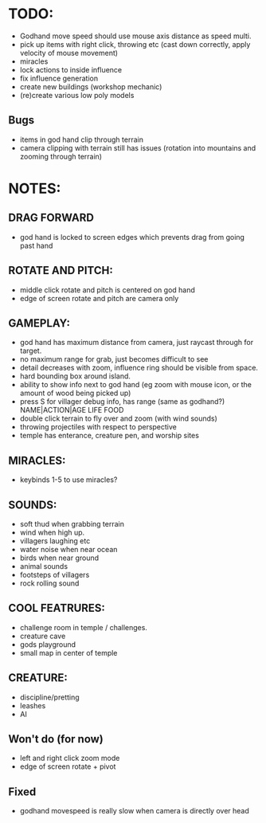 
# TODO: 
- Godhand move speed should use mouse axis distance as speed multi.
- pick up items with right click, throwing etc (cast down correctly, apply velocity of mouse movement)
- miracles
- lock actions to inside influence
- fix influence generation
- create new buildings (workshop mechanic)
- (re)create various low poly models

## Bugs 
- items in god hand clip through terrain
- camera clipping with terrain still has issues (rotation into mountains and zooming through terrain)

# NOTES: 
## DRAG FORWARD
- god hand is locked to screen edges which prevents drag from going past hand

## ROTATE AND PITCH:
- middle click rotate and pitch is centered on god hand
- edge of screen rotate and pitch are camera only

## GAMEPLAY:
- god hand has maximum distance from camera, just raycast through for target.
- no maximum range for grab, just becomes difficult to see
- detail decreases with zoom, influence ring should be visible from space.
- hard bounding box around island.
- ability to show info next to god hand (eg zoom with mouse icon, or the amount of wood being picked up)
- press S for villager debug info, has range (same as godhand?) NAME|ACTION|AGE LIFE FOOD
- double click terrain to fly over and zoom (with wind sounds)
- throwing projectiles with respect to perspective
- temple has enterance, creature pen, and worship sites

## MIRACLES:
- keybinds 1-5 to use miracles?

## SOUNDS:
- soft thud when grabbing terrain
- wind when high up.
- villagers laughing etc
- water noise when near ocean
- birds when near ground
- animal sounds
- footsteps of villagers
- rock rolling sound

## COOL FEATRURES:
- challenge room in temple / challenges.
- creature cave
- gods playground
- small map in center of temple

## CREATURE:
- discipline/pretting
- leashes
- AI

## Won't do (for now)
- left and right click zoom mode
- edge of screen rotate + pivot

## Fixed
- godhand movespeed is really slow when camera is directly over head 